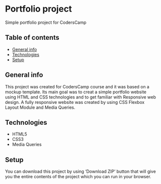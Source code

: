 # Portfolio project
Simple portfolio project for CodersCamp

## Table of contents
* [General info](#general-info)
* [Technologies](#technologies)
* [Setup](#setup)

## General info

This project was created for CodersCamp course and it was based on a mockup template. Its main goal was to creat a simple portfolio website using HTML and CSS technologies and to get familiar with Responsive web design. A fully responsive website was created by using CSS Flexbox Layout Module and Media Queries.

## Technologies
* HTML5
* CSS3
* Media Queries

## Setup
You can download this project by using ‘Download ZIP’ button that will give you the entire contents of the project which you can run in your browser.

